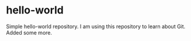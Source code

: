 # hello-world
Simple hello-world repository.
I am using this repository to learn about Git.
Added some more.
